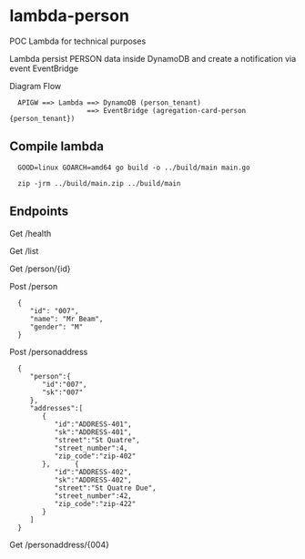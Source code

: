 # lambda-person

POC Lambda for technical purposes

Lambda persist PERSON data inside DynamoDB and create a notification via event EventBridge

Diagram Flow

      APIGW ==> Lambda ==> DynamoDB (person_tenant)
                       ==> EventBridge (agregation-card-person {person_tenant})

## Compile lambda

      GOOD=linux GOARCH=amd64 go build -o ../build/main main.go

      zip -jrm ../build/main.zip ../build/main

## Endpoints

Get /health

Get /list

Get /person/{id}

Post /person

      {
         "id": "007",
         "name": "Mr Beam",
         "gender": "M"
      }


Post /personaddress

      {
         "person":{
            "id":"007",
            "sk":"007"
         },
         "addresses":[
            {
               "id":"ADDRESS-401",
               "sk":"ADDRESS-401",
               "street":"St Quatre",
               "street_number":4,
               "zip_code":"zip-402"
            },      {
               "id":"ADDRESS-402",
               "sk":"ADDRESS-402",
               "street":"St Quatre Due",
               "street_number":42,
               "zip_code":"zip-422"
            }
         ]
      }

Get /personaddress/{004}




